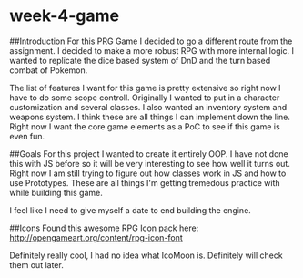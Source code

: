 # week-4-game
##Introduction
For this PRG Game I decided to go a different route from the assignment. I decided to make a more robust RPG with more internal logic. I wanted to replicate the dice based system of DnD and the turn based combat of Pokemon.

The list of features I want for this game is pretty extensive so right now I have to do some scope controll. Originally I wanted to put in a character customization and several classes. I also wanted an inventory system and weapons system. I think these are all things I can implement down the line. Right now I want the core game elements as a PoC to see if this game is even fun. 

##Goals
For this project I wanted to create it entirely OOP. I have not done this with JS before so it will be very interesting to see how well it turns out. Right now I am still trying to figure out how classes work in JS and how to use Prototypes. These are all things I'm getting tremedous practice with while building this game. 

I feel like I need to give myself a date to end building the engine. 

##Icons
Found this awesome RPG Icon pack here: 
http://opengameart.org/content/rpg-icon-font 

Definitely really cool, I had no idea what IcoMoon is. Definitely will check them out later.